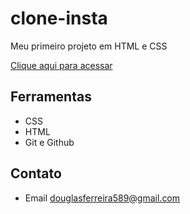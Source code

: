 # clone-insta

Meu primeiro projeto em HTML e CSS

[Clique aqui para acessar](https://togaferreira.github.io/clone-insta/)

## Ferramentas

- CSS
- HTML
- Git e Github

## Contato 

- Email douglasferreira589@gmail.com
